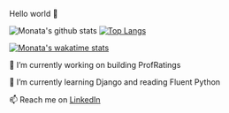 Hello world 👋

![Monata's github stats](https://github-readme-stats.vercel.app/api?username=monata&count_private=true&theme=synthwave&show_icons=true&hide=stars)
[![Top Langs](https://github-readme-stats.vercel.app/api/top-langs/?username=monata)](https://github.com/anuraghazra/github-readme-stats&layout=compact&theme=synthwave)

[![Monata's wakatime stats](https://github-readme-stats.vercel.app/api/wakatime?username=Monata)](https://github.com/anuraghazra/github-readme-stats&theme=synthwave)

🔭 I’m currently working on building ProfRatings

🌱 I’m currently learning Django and reading Fluent Python

📫 Reach me on [LinkedIn](https://www.linkedin.com/in/monata)
